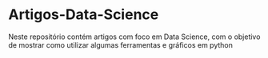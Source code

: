 # Artigos-Data-Science
Neste repositório contém artigos com foco em Data Science, com o objetivo de mostrar como utilizar algumas ferramentas e gráficos em python 
